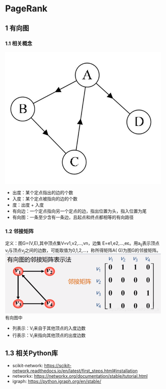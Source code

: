 # PageRank

## 1 有向图

### 1.1 相关概念

![Alt pic](images/有向图.jpeg)

- 出度：某个定点指出的边的个数
- 入度：某个定点被指向的边的个数
- 度：出度 + 入度
- 有向边：一个定点指向另一个定点的边，指出位置为头，指入位置为尾
- 有向图：一条至少含有一条边，且起点和终点都相等的有向路径

### 1.2 邻接矩阵

定义：图G=(V,E),其中顶点集V=v1,v2,…,vn，边集 E=e1,e2,…,eε。用a<sub>ij</sub>表示顶点v<sub>i</sub>与顶点v<sub>j</sub>之间的边数，可能取值为0,1,2,…，称所得矩阵A(
G)为图G的邻接矩阵。
![Alt pic](images/邻接矩阵.png)
有向图中

- 列表示：V<sub>i</sub>来自于其他顶点的入度边数
- 行表示：V<sub>i</sub>来指向其他顶点的出度边数

## 1.3 相关Python库

- scikit-network: https://scikit-network.readthedocs.io/en/latest/first_steps.html#installation
- networkx: https://networkx.org/documentation/stable/tutorial.html
- igraph: https://python.igraph.org/en/stable/